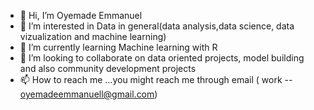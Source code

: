 - 👋 Hi, I’m Oyemade Emmanuel
- 👀 I’m interested in Data in general(data analysis,data science, data vizualization and machine learning)
- 🌱 I’m currently learning Machine learning with R
- 💞️ I’m looking to collaborate on data oriented projects, model building and also community development projects
- 📫 How to reach me ...you might reach me through email ( work -- oyemadeemmanuell@gmail.com)

<!---
Afolabi01/Afolabi01 is a ✨ special ✨ repository because its `README.md` (this file) appears on your GitHub profile.
You can click the Preview link to take a look at your changes.
--->
